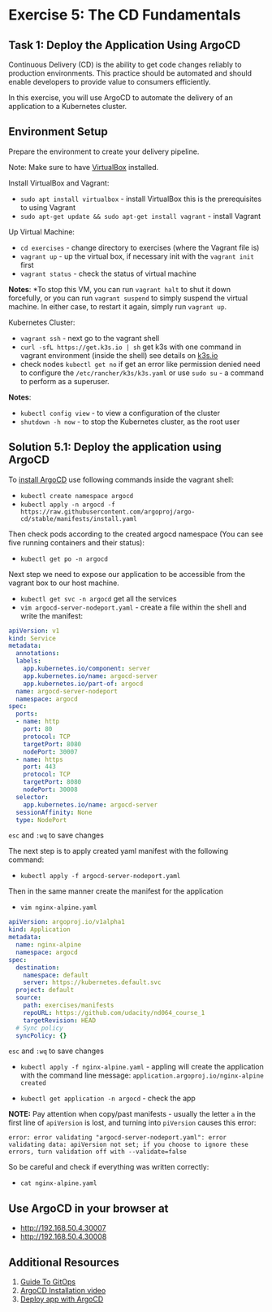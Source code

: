 # Exercise 5: The CD Fundamentals

## Task 1: Deploy the Application Using ArgoCD

Continuous Delivery (CD) is the ability to get code changes reliably to production environments. This practice should be automated and should enable developers to provide value to consumers efficiently.

In this exercise, you will use ArgoCD to automate the delivery of an application to a Kubernetes cluster.

## Environment Setup

Prepare the environment to create your delivery pipeline.

Note: Make sure to have [VirtualBox](https://www.virtualbox.org/wiki/Downloads) installed.

Install VirtualBox and Vagrant:

- `sudo apt install virtualbox` - install VirtualBox this is the prerequisites to using Vagrant
- `sudo apt-get update && sudo apt-get install vagrant` - install Vagrant

Up Virtual Machine:

- `cd exercises` - change directory to exercises (where the Vagrant file is)
- `vagrant up` - up the virtual box, if necessary init with the `vagrant init` first
- `vagrant status` - check the status of virtual machine

**Notes**: *To stop this VM, you can run `vagrant halt` to shut it down forcefully, or you can run `vagrant suspend` to simply suspend the virtual machine. In either case, to restart it again, simply run `vagrant up`.

Kubernetes Cluster:

- `vagrant ssh` - next go to the vagrant shell
- `curl -sfL https://get.k3s.io | sh` get k3s with one command in vagrant environment (inside the shell) see details on [k3s.io](https://k3s.io/)
- check nodes `kubectl get no` if get an error like permission denied need to configure the `/etc/rancher/k3s/k3s.yaml` or use `sudo su` - a command to perform as a superuser.

**Notes**:

- `kubectl config view` - to view a configuration of the cluster
- `shutdown -h now` - to stop the Kubernetes cluster, as the root user

## Solution 5.1: Deploy the application using ArgoCD

To [install ArgoCD](https://argoproj.github.io/argo-cd/getting_started/#1-install-argo-cd) use following commands inside the vagrant shell:

- `kubectl create namespace argocd`
- `kubectl apply -n argocd -f https://raw.githubusercontent.com/argoproj/argo-cd/stable/manifests/install.yaml`

Then check pods according to the created argocd namespace (You can see five running containers and their status):

- `kubectl get po -n argocd`

Next step we need to expose our application to be accessible from the vagrant box to our host machine.

- `kubectl get svc -n argocd` get all the services
- `vim argocd-server-nodeport.yaml` - create a file within the shell and write the manifest:

```yaml
apiVersion: v1
kind: Service
metadata:
  annotations:
  labels:
    app.kubernetes.io/component: server
    app.kubernetes.io/name: argocd-server
    app.kubernetes.io/part-of: argocd
  name: argocd-server-nodeport
  namespace: argocd
spec:
  ports:
  - name: http
    port: 80
    protocol: TCP
    targetPort: 8080
    nodePort: 30007
  - name: https
    port: 443
    protocol: TCP
    targetPort: 8080
    nodePort: 30008
  selector:
    app.kubernetes.io/name: argocd-server
  sessionAffinity: None
  type: NodePort
```

`esc` and `:wq` to save changes

The next step is to apply created yaml manifest with the following command:

- `kubectl apply -f argocd-server-nodeport.yaml` 

Then in the same manner create the manifest for the application

- `vim nginx-alpine.yaml`

```yaml
apiVersion: argoproj.io/v1alpha1
kind: Application
metadata:
  name: nginx-alpine
  namespace: argocd
spec:
  destination:
    namespace: default
    server: https://kubernetes.default.svc
  project: default
  source:
    path: exercises/manifests 
    repoURL: https://github.com/udacity/nd064_course_1 
    targetRevision: HEAD
  # Sync policy
  syncPolicy: {}
  ```

`esc` and `:wq` to save changes

- `kubectl apply -f nginx-alpine.yaml` - appling will create the application with the command line message: `application.argoproj.io/nginx-alpine created`

- `kubectl get application -n argocd` - check the app

**NOTE:** Pay attention when copy/past manifests - usually the letter `a` in the first line of `apiVersion` is lost, and turning into `piVersion` causes this error:

`error: error validating "argocd-server-nodeport.yaml": error validating data: apiVersion not set; if you choose to ignore these errors, turn validation off with --validate=false`

So be careful and check if everything was written correctly:

- `cat nginx-alpine.yaml`

## Use ArgoCD in your browser at

- <http://192.168.50.4.30007>
- <http://192.168.50.4.30008>

## Additional Resources

1. [Guide To GitOps](https://www.weave.works/technologies/gitops/)
2. [ArgoCD Installation video](https://www.youtube.com/watch?v=TJrSM31Jj_8)
3. [Deploy app with ArgoCD](https://www.youtube.com/watch?v=mYg-ULq9Rzg)